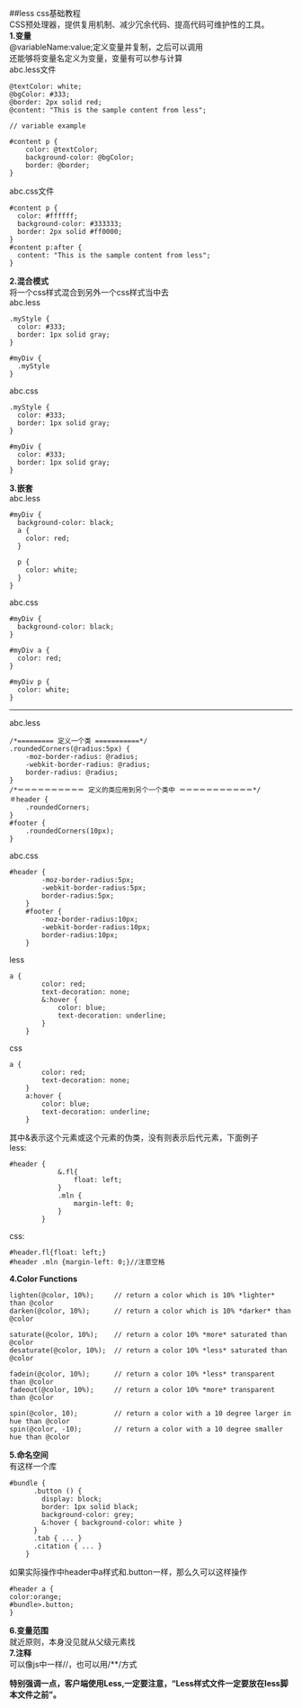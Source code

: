 ##less css基础教程  
CSS预处理器，提供复用机制、减少冗余代码、提高代码可维护性的工具。  
**1.变量**  
@variableName:value;定义变量并复制，之后可以调用    
还能够将变量名定义为变量，变量有可以参与计算  
abc.less文件

	@textColor: white;  
	@bgColor: #333;  
	@border: 2px solid red;  
	@content: "This is the sample content from less";  
	  
	// variable example  
	  
	#content p {  
	    color: @textColor;  
	    background-color: @bgColor;  
	    border: @border;  
	}  
abc.css文件  

	#content p {  
	  color: #ffffff;  
	  background-color: #333333;  
	  border: 2px solid #ff0000;  
	}  
	#content p:after {  
	  content: "This is the sample content from less";  
	}  
**2.混合模式**  
将一个css样式混合到另外一个css样式当中去  
abc.less  

	.myStyle {  
	  color: #333;  
	  border: 1px solid gray;  
	}  
	  
	#myDiv {  
	  .myStyle  
	}  
abc.css

	.myStyle {  
	  color: #333;  
	  border: 1px solid gray;  
	}  
	  
	#myDiv {  
	  color: #333;  
	  border: 1px solid gray;  
	}  
**3.嵌套**   
abc.less 

	#myDiv {  
	  background-color: black;  
	  a {  
	    color: red;  
	  }  
	    
	  p {  
	    color: white;  
	  }  
	}  

abc.css 

	#myDiv {  
	  background-color: black;  
	}  
	  
	#myDiv a {  
	  color: red;  
	}  
	  
	#myDiv p {  
	  color: white;  
	}  
*****
abc.less

	/*========= 定义一个类 ===========*/
	.roundedCorners(@radius:5px) {
		-moz-border-radius: @radius;
		-webkit-border-radius: @radius;
		border-radius: @radius;
	}
	/*＝＝＝＝＝＝＝＝＝＝ 定义的类应用到另个一个类中 ＝＝＝＝＝＝＝＝＝＝＝*/
	＃header {
		.roundedCorners;
	}
	#footer {
		.roundedCorners(10px);
	}
abc.css 

	#header {
			-moz-border-radius:5px;
			-webkit-border-radius:5px;
			border-radius:5px;
		}
		#footer {
			-moz-border-radius:10px;
			-webkit-border-radius:10px;
			border-radius:10px;
		}
less  

	a {
			color: red;
			text-decoration: none;
			&:hover {
				color: blue;
				text-decoration: underline;
			}
		}
css  

	a {
			color: red;
			text-decoration: none;
		}
		a:hover {
			color: blue;
			text-decoration: underline;
		}
其中&表示这个元素或这个元素的伪类，没有则表示后代元素，下面例子  
less:

	#header {
				&.fl{
					float: left;
				}
				.mln {
					margin-left: 0;
				}
			}
css:

	#header.fl{float: left;}
	#header .mln {margin-left: 0;}//注意空格
**4.Color Functions**  

	lighten(@color, 10%);     // return a color which is 10% *lighter* than @color
	darken(@color, 10%);      // return a color which is 10% *darker* than @color
	
	saturate(@color, 10%);    // return a color 10% *more* saturated than @color
	desaturate(@color, 10%);  // return a color 10% *less* saturated than @color
	
	fadein(@color, 10%);      // return a color 10% *less* transparent than @color
	fadeout(@color, 10%);     // return a color 10% *more* transparent than @color
	
	spin(@color, 10);         // return a color with a 10 degree larger in hue than @color
	spin(@color, -10);        // return a color with a 10 degree smaller hue than @color		
**5.命名空间**  
有这样一个库  

	#bundle {
		  .button () {
		    display: block;
		    border: 1px solid black;
		    background-color: grey;
		    &:hover { background-color: white }
		  }
		  .tab { ... }
		  .citation { ... }
		}
如果实际操作中header中a样式和.button一样，那么久可以这样操作  

	#header a {
	color:orange;
	#bundle>.button;
	}
**6.变量范围**  
就近原则，本身没见就从父级元素找  
**7.注释**  
可以像js中一样//，也可以用/**/方式  

**特别强调一点，客户端使用Less,一定要注意，“Less样式文件一定要放在less脚本文件之前”。**

